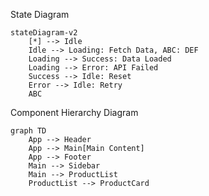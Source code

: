 State Diagram

```mermaid
stateDiagram-v2
    [*] --> Idle
    Idle --> Loading: Fetch Data, ABC: DEF
    Loading --> Success: Data Loaded
    Loading --> Error: API Failed
    Success --> Idle: Reset
    Error --> Idle: Retry
    ABC
```

Component Hierarchy Diagram
```mermaid
graph TD
    App --> Header
    App --> Main[Main Content]
    App --> Footer
    Main --> Sidebar
    Main --> ProductList
    ProductList --> ProductCard
```